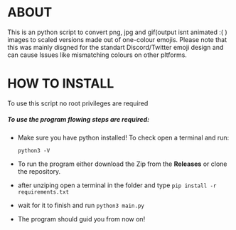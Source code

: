 # ABOUT
This is an python script to convert png, jpg and gif(output isnt animated :( ) images to scaled versions made out of one-colour emojis. 
Please note that this was mainly disgned for the standart Discord/Twitter emoji design and can cause Issues like mismatching colours on other pltforms.


# HOW TO INSTALL
To use this script no root privileges are required
##### To use the program flowing steps are required:
- Make sure you have python installed! To check open a terminal and run:
 
  `python3 -V`

- To run the program either download the Zip from the **Releases** or clone the repository.
- after unziping open a terminal in the folder and type `pip install -r requirements.txt`
- wait for it to finish and run `python3 main.py`
- The program should guid you from now on!
